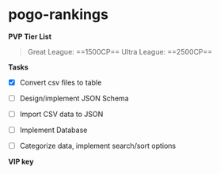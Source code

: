 # pogo-rankings

**PVP Tier List**

> Great League: ==1500CP==
> Ultra League: ==2500CP==

**Tasks**
- [x] Convert csv files to table
- [ ] Design/implement JSON Schema
- [ ] Import CSV data to JSON
- [ ] Implement Database
- [ ] Categorize data, implement search/sort options



**VIP key**

[b05f-008d-b10b-486e-bfdb-c466-9a73-3a0c]: #
[b05f-008d-b10b-486e-bfdb-c466-9a73-3a0c]: #




